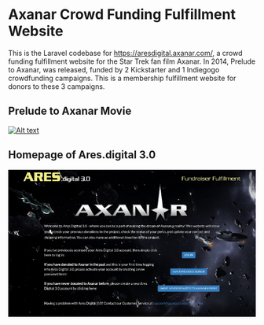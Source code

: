 # Axanar Crowd Funding Fulfillment Website

This is the Laravel codebase for https://aresdigital.axanar.com/, a crowd funding fulfillment website for the Star Trek fan film Axanar.  In 2014, Prelude to Axanar, was released, funded by 2 Kickstarter and 1 Indiegogo crowdfunding campaigns. This is a membership fulfillment website for donors to these 3 campaigns.

## Prelude to Axanar Movie
[![Alt text](http://i3.ytimg.com/vi/1W1_8IV8uhA/hqdefault.jpg)](https://www.youtube.com/watch?v=1W1_8IV8uhA&t=568s "Click to play on YouTube")

## Homepage of Ares.digital 3.0
[![Alt text](aresdigital_homepage.png)](https://aresdigital.axanar.com/ "Click to go to Ares.digital 3.0")
